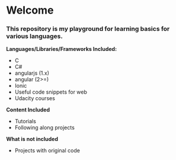 # Welcome

### This repository is my playground for learning basics for various languages.

**Languages/Libraries/Frameworks Included:**
  * C
  * C#
  * angularjs (1.x)
  * angular (2>=)
  * Ionic
  * Useful code snippets for web
  * Udacity courses

**Content Included**
  * Tutorials
  * Following along projects

**What is not included**
  * Projects with original code

